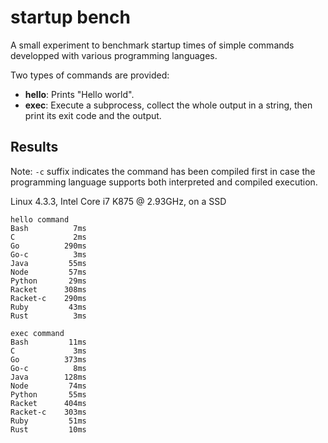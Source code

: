 startup bench
=============

A small experiment to benchmark startup times of simple commands developped with various programming
languages.

Two types of commands are provided:

* **hello**: Prints "Hello world".
* **exec**: Execute a subprocess, collect the whole output in a string, then print its exit code and the output.

Results
-------

Note: `-c` suffix indicates the command has been compiled first in case the programming language
supports both interpreted and compiled execution.

Linux 4.3.3, Intel Core i7 K875 @ 2.93GHz, on a SSD

```
hello command
Bash          7ms
C             2ms
Go          290ms
Go-c          3ms
Java         55ms
Node         57ms
Python       29ms
Racket      308ms
Racket-c    290ms
Ruby         43ms
Rust          3ms

exec command
Bash         11ms
C             3ms
Go          373ms
Go-c          8ms
Java        128ms
Node         74ms
Python       55ms
Racket      404ms
Racket-c    303ms
Ruby         51ms
Rust         10ms
```
